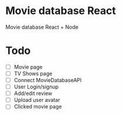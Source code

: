 # Movie database React

Movie database React + Node

# Todo

-   [ ] Movie page
-   [ ] TV Shows page
-   [ ] Connect MovieDatabaseAPI
-   [ ] User Login/signup
-   [ ] Add/edit review
-   [ ] Upload user avatar
-   [ ] Clicked movie page
